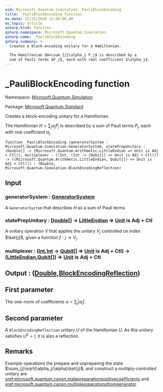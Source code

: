 ```yaml
---
uid: Microsoft.Quantum.Simulation._PauliBlockEncoding
title: _PauliBlockEncoding function
ms.date: 11/25/2020 12:00:00 AM
ms.topic: article
qsharp.kind: function
qsharp.namespace: Microsoft.Quantum.Simulation
qsharp.name: _PauliBlockEncoding
qsharp.summary: >-
  Creates a block-encoding unitary for a Hamiltonian.

  The Hamiltonian $H=\sum_{j}\alpha_j P_j$ is described by a
  sum of Pauli terms $P_j$, each with real coefficient $\alpha_j$.
---
```


# _PauliBlockEncoding function

Namespace: [Microsoft.Quantum.Simulation](xref:Microsoft.Quantum.Simulation)

Package: [Microsoft.Quantum.Standard](https://nuget.org/packages/Microsoft.Quantum.Standard)


Creates a block-encoding unitary for a Hamiltonian.The Hamiltonian $H=\sum_{j}\alpha_j P_j$ is described by asum of Pauli terms $P_j$, each with real coefficient $\alpha_j$.

```qsharp
function _PauliBlockEncoding (generatorSystem : Microsoft.Quantum.Simulation.GeneratorSystem, statePrepUnitary : (Double[] -> (Microsoft.Quantum.Arithmetic.LittleEndian => Unit is Adj + Ctl)), multiplexer : ((Int, (Int -> (Qubit[] => Unit is Adj + Ctl))) -> ((Microsoft.Quantum.Arithmetic.LittleEndian, Qubit[]) => Unit is Adj + Ctl))) : (Double, Microsoft.Quantum.Simulation.BlockEncodingReflection)
```


## Input

### generatorSystem : [GeneratorSystem](xref:Microsoft.Quantum.Simulation.GeneratorSystem)

A `GeneratorSystem` that describes $H$ as a sum of Pauli terms


### statePrepUnitary : [Double](xref:microsoft.quantum.lang-ref.double)[] -> [LittleEndian](xref:Microsoft.Quantum.Arithmetic.LittleEndian) => [Unit](xref:microsoft.quantum.lang-ref.unit)  is Adj + Ctl

A unitary operation $V$ that applies the unitary $V_j$ controlled on index $\ket{j}$,given a function $f: j\rightarrow V_j$.


### multiplexer : ([Int](xref:microsoft.quantum.lang-ref.int),[Int](xref:microsoft.quantum.lang-ref.int) -> [Qubit](xref:microsoft.quantum.lang-ref.qubit)[] => [Unit](xref:microsoft.quantum.lang-ref.unit)  is Adj + Ctl) -> ([LittleEndian](xref:Microsoft.Quantum.Arithmetic.LittleEndian),[Qubit](xref:microsoft.quantum.lang-ref.qubit)[]) => [Unit](xref:microsoft.quantum.lang-ref.unit)  is Adj + Ctl





## Output : ([Double](xref:microsoft.quantum.lang-ref.double),[BlockEncodingReflection](xref:Microsoft.Quantum.Simulation.BlockEncodingReflection))

## First parameterThe one-norm of coefficients $\alpha=\sum_{j}|\alpha_j|$.## Second parameterA `BlockEncodingReflection` unitary $U$ of the Hamiltonian $U$. As this unitarysatisfies $U^2 = I$, it is also a reflection.

## Remarks

Example operations the prepare and unpreparing the state $\sum_{j}\sqrt{\alpha_j/\alpha}\ket{j}$,and construct a multiply-controlled unitary are<xref:microsoft.quantum.canon.statepreparationpositivecoefficients> and<xref:microsoft.quantum.canon.multiplexoperationsfromgenerator>.